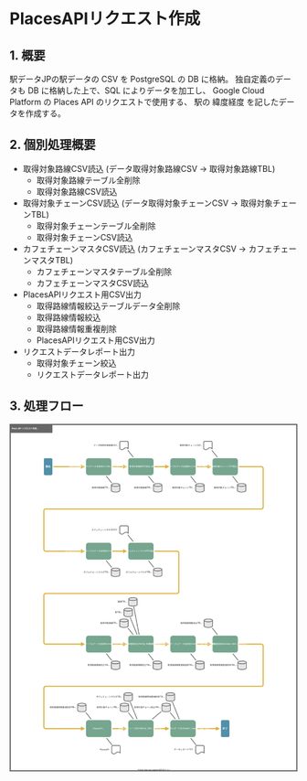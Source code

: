 # PlacesAPIリクエスト作成

## 1. 概要
駅データJPの駅データの CSV を PostgreSQL の DB に格納。
独自定義のデータも DB に格納した上で、SQL によりデータを加工し、
Google Cloud Platform の Places API のリクエストで使用する、
駅の 緯度経度 を記したデータを作成する。

## 2. 個別処理概要
- 取得対象路線CSV読込 (データ取得対象路線CSV → 取得対象路線TBL)
  - 取得対象路線テーブル全削除
  - 取得対象路線CSV読込
- 取得対象チェーンCSV読込 (データ取得対象チェーンCSV → 取得対象チェーンTBL)
  - 取得対象チェーンテーブル全削除
  - 取得対象チェーンCSV読込
- カフェチェーンマスタCSV読込 (カフェチェーンマスタCSV → カフェチェーンマスタTBL)
  - カフェチェーンマスタテーブル全削除
  - カフェチェーンマスタCSV読込
- PlacesAPIリクエスト用CSV出力
  - 取得路線情報絞込テーブルデータ全削除
  - 取得路線情報絞込
  - 取得路線情報重複削除
  - PlacesAPIリクエスト用CSV出力
- リクエストデータレポート出力
  - 取得対象チェーン絞込
  - リクエストデータレポート出力


## 3. 処理フロー

![](01510202_PlacesAPIリクエスト作成_処理フロー図.drawio.svg)

